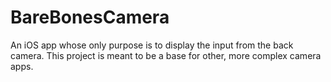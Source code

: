 # BareBonesCamera

An iOS app whose only purpose is to display the input from the back camera. This project
is meant to be a base for other, more complex camera apps.
